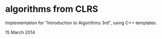 algorithms from CLRS
====================

Implementation for  "Introduction to Algorithms 3rd", using C++ templates.

15 March 2014
